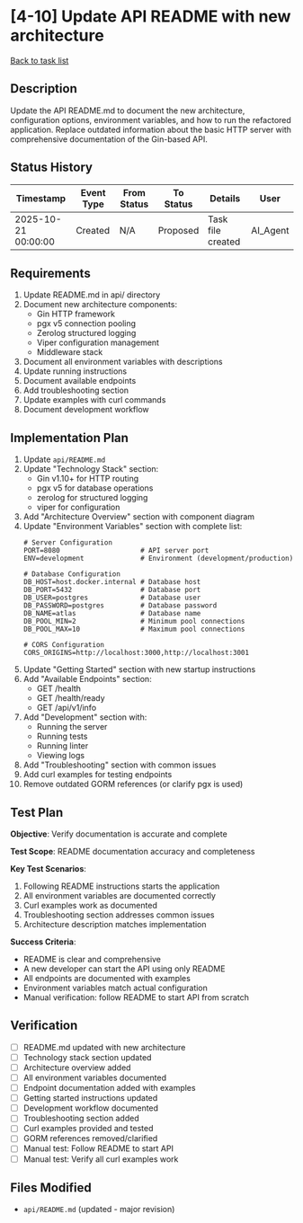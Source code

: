 # [4-10] Update API README with new architecture

[Back to task list](./tasks.md)

## Description

Update the API README.md to document the new architecture, configuration options, environment variables, and how to run the refactored application. Replace outdated information about the basic HTTP server with comprehensive documentation of the Gin-based API.

## Status History

| Timestamp | Event Type | From Status | To Status | Details | User |
|-----------|------------|-------------|-----------|---------|------|
| 2025-10-21 00:00:00 | Created | N/A | Proposed | Task file created | AI_Agent |

## Requirements

1. Update README.md in api/ directory
2. Document new architecture components:
   - Gin HTTP framework
   - pgx v5 connection pooling
   - Zerolog structured logging
   - Viper configuration management
   - Middleware stack
3. Document all environment variables with descriptions
4. Update running instructions
5. Document available endpoints
6. Add troubleshooting section
7. Update examples with curl commands
8. Document development workflow

## Implementation Plan

1. Update `api/README.md`
2. Update "Technology Stack" section:
   - Gin v1.10+ for HTTP routing
   - pgx v5 for database operations
   - zerolog for structured logging
   - viper for configuration
3. Add "Architecture Overview" section with component diagram
4. Update "Environment Variables" section with complete list:
   ```
   # Server Configuration
   PORT=8080                    # API server port
   ENV=development              # Environment (development/production)
   
   # Database Configuration
   DB_HOST=host.docker.internal # Database host
   DB_PORT=5432                 # Database port
   DB_USER=postgres             # Database user
   DB_PASSWORD=postgres         # Database password
   DB_NAME=atlas                # Database name
   DB_POOL_MIN=2                # Minimum pool connections
   DB_POOL_MAX=10               # Maximum pool connections
   
   # CORS Configuration
   CORS_ORIGINS=http://localhost:3000,http://localhost:3001
   ```
5. Update "Getting Started" section with new startup instructions
6. Add "Available Endpoints" section:
   - GET /health
   - GET /health/ready
   - GET /api/v1/info
7. Add "Development" section with:
   - Running the server
   - Running tests
   - Running linter
   - Viewing logs
8. Add "Troubleshooting" section with common issues
9. Add curl examples for testing endpoints
10. Remove outdated GORM references (or clarify pgx is used)

## Test Plan

**Objective**: Verify documentation is accurate and complete

**Test Scope**: README documentation accuracy and completeness

**Key Test Scenarios**:
1. Following README instructions starts the application
2. All environment variables are documented correctly
3. Curl examples work as documented
4. Troubleshooting section addresses common issues
5. Architecture description matches implementation

**Success Criteria**:
- README is clear and comprehensive
- A new developer can start the API using only README
- All endpoints are documented with examples
- Environment variables match actual configuration
- Manual verification: follow README to start API from scratch

## Verification

- [ ] README.md updated with new architecture
- [ ] Technology stack section updated
- [ ] Architecture overview added
- [ ] All environment variables documented
- [ ] Endpoint documentation added with examples
- [ ] Getting started instructions updated
- [ ] Development workflow documented
- [ ] Troubleshooting section added
- [ ] Curl examples provided and tested
- [ ] GORM references removed/clarified
- [ ] Manual test: Follow README to start API
- [ ] Manual test: Verify all curl examples work

## Files Modified

- `api/README.md` (updated - major revision)

